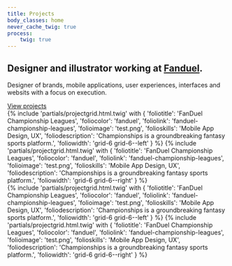 ```yaml
---
title: Projects
body_classes: home 
never_cache_twig: true
process:
    twig: true
---
```


<section class="hero">
	<div class="wrapper wrapper--max">
		<div class="hero__inner">
			<!--<h1 class="hero__h4-alt animate-up-step1-start">Product designer in Glasgow</h1>-->
			<h1 class="hero__h1 animate-up-step1-start">Designer and illustrator working at <a class="a--underline" target="_blank" href="http://www.fanduel.com">Fanduel</a>.</h1>
			<p class="hero__subp animate-up-step1-start">Designer of brands, mobile applications, user experiences, interfaces and websits with a focus on execution.</p>
			<div class="hero__cta-wrap animate-up-step2-start">
				<a href="#folio" class="hero__cta cta cta--margin">View projects</a>
			</div>
		</div>
	</div>
</section>
<div class="folio_waypoint"></div>
<section id="folio" class="folio animate-up-lg-step1-start">
<div class="footerappear_waypoint"></div>
    <div class="wrapper wrapper--max">
    	<div class="grid-container-flex">
			{% include 'partials/projectgrid.html.twig'
			        with {
			            'foliotitle': 'FanDuel Championship Leagues',
			            'foliocolor': 'fanduel',
			            'foliolink': 'fanduel-championship-leagues',
			            'folioimage': 'test.png',
			            'folioskills': 'Mobile App Design, UX',
			            'foliodescription': 'Championships is a groundbreaking fantasy sports platform.',
			            'foliowidth': 'grid-6 grid-6--left'
			        }
			%}
			{% include 'partials/projectgrid.html.twig'
			        with {
			            'foliotitle': 'FanDuel Championship Leagues',
			            'foliocolor': 'fanduel',
			            'foliolink': 'fanduel-championship-leagues',
			            'folioimage': 'test.png',
			            'folioskills': 'Mobile App Design, UX',
			            'foliodescription': 'Championships is a groundbreaking fantasy sports platform.',
			            'foliowidth': 'grid-6 grid-6--right'
			        }
			%}
		<div class="clear"></div>
    	</div>
    	<div class="grid-container-flex">
			{% include 'partials/projectgrid.html.twig'
			        with {
			            'foliotitle': 'FanDuel Championship Leagues',
			            'foliocolor': 'fanduel',
			            'foliolink': 'fanduel-championship-leagues',
			            'folioimage': 'test.png',
			            'folioskills': 'Mobile App Design, UX',
			            'foliodescription': 'Championships is a groundbreaking fantasy sports platform.',
			            'foliowidth': 'grid-6 grid-6--left'
			        }
			%}
			{% include 'partials/projectgrid.html.twig'
			        with {
			            'foliotitle': 'FanDuel Championship Leagues',
			            'foliocolor': 'fanduel',
			            'foliolink': 'fanduel-championship-leagues',
			            'folioimage': 'test.png',
			            'folioskills': 'Mobile App Design, UX',
			            'foliodescription': 'Championships is a groundbreaking fantasy sports platform.',
			            'foliowidth': 'grid-6 grid-6--right'
			        }
			%}
			<div class="clear"></div>
    	</div>
    </div>
</section>